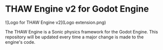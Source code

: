 # THAW Engine v2 for Godot Engine
![Logo for THAW Engine v2](Logo extension.png)

The THAW Engine is a Sonic physics framework for the Godot Engine. This repository will be updated every time a major change is made to the engine's code.

